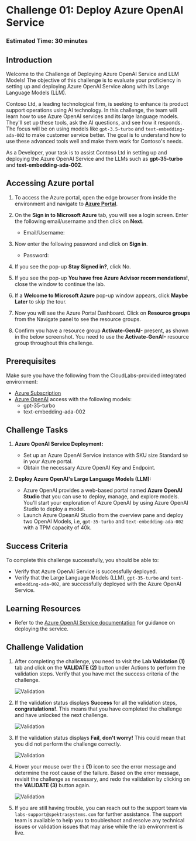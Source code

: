 # Challenge 01: Deploy Azure OpenAI Service

### Estimated Time: 30 minutes

## Introduction

Welcome to the Challenge of Deploying Azure OpenAI Service and LLM Models! The objective of this challenge is to evaluate your proficiency in setting up and deploying Azure OpenAI Service along with its Large Language Models (LLM).

Contoso Ltd, a leading technological firm, is seeking to enhance its product support operations using AI technology. In this challenge, the team will learn how to use Azure OpenAI services and its large language models. They'll set up these tools, ask the AI questions, and see how it responds. The focus will be on using models like `gpt-3.5-turbo` and `text-embedding-ada-002` to make customer service better. The goal is to understand how to use these advanced tools well and make them work for Contoso's needs.

As a Developer, your task is to assist Contoso Ltd in setting up and deploying the Azure OpenAI Service and the LLMs such as **gpt-35-turbo** and **text-embedding-ada-002**. 

## Accessing Azure portal

1. To access the Azure portal, open the edge browser from inside the environment and navigate to **[Azure Portal](https://portal.azure.com)**.

1. On the **Sign in to Microsoft Azure** tab, you will see a login screen. Enter the following email/username and then click on **Next**. 
   * Email/Username: <inject key="AzureAdUserEmail"></inject>
        
1. Now enter the following password and click on **Sign in**.
   * Password: <inject key="AzureAdUserPassword"></inject>
     
1. If you see the pop-up **Stay Signed in?**, click No.

1. If you see the pop-up **You have free Azure Advisor recommendations!**, close the window to continue the lab.

1. If a **Welcome to Microsoft Azure** pop-up window appears, click **Maybe Later** to skip the tour.
   
1. Now you will see the Azure Portal Dashboard. Click on **Resource groups** from the Navigate panel to see the resource groups.
  
1. Confirm you have a resource group **Activate-GenAI-<inject key="Deployment ID"/>** present, as shown in the below screenshot. You need to use the **Activate-GenAI-<inject key="Resource Group Name"/>** resource group throughout this challenge.

## Prerequisites

Make sure you have the following from the CloudLabs-provided integrated environment:
- [Azure Subscription](https://azure.microsoft.com/en-us/free/)
- [Azure OpenAI](https://aka.ms/oai/access) access with the following models:
  - gpt-35-turbo
  - text-embedding-ada-002

## Challenge Tasks

1. **Azure OpenAI Service Deployment:**
   - Set up an Azure OpenAI Service instance with SKU size Standard `S0` in your Azure portal.
   - Obtain the necessary Azure OpenAI Key and Endpoint.

2. **Deploy Azure OpenAI's Large Language Models (LLM):**
   - Azure OpenAI provides a web-based portal named **Azure OpenAI Studio** that you can use to deploy, manage, and explore models. You'll start your exploration of Azure OpenAI by using Azure OpenAI Studio to deploy a model.
   - Launch Azure OpeanAI Studio from the overview pane and deploy two OpenAI Models, i.e, `gpt-35-turbo` and `text-embedding-ada-002` with a TPM capacity of 40k.

## Success Criteria

To complete this challenge successfully, you should be able to:

- Verify that Azure OpenAI Service is successfully deployed.
- Verify that the Large Language Models (LLM), `gpt-35-turbo` and `text-embedding-ada-002`, are successfully deployed with the Azure OpenAI Service.

## Learning Resources

- Refer to the [Azure OpenAI Service documentation](https://learn.microsoft.com/en-us/azure/ai-services/openai/) for guidance on deploying the service.


## Challenge Validation
 
1. After completing the challenge, you need to visit the **Lab Validation (1)** tab and click on the **VALIDATE (2)** button under Actions to perform the validation steps. Verify that you have met the success criteria of the challenge. 
 
    ![](media/validate01.png "Validation")
 
1. If the validation status displays **Success** for all the validation steps, **congratulations!**. This means that you have completed the challenge and have unlocked the next challenge.
 
     ![](media/validate02.png "Validation")

1. If the validation status displays **Fail**, **don't worry!** This could mean that you did not perform the challenge correctly.
 
     ![](media/validate03.png "Validation")
 
1. Hover your mouse over the `i` **(1)** icon to see the error message and determine the root cause of the failure. Based on the error message, revisit the challenge as necessary, and redo the validation by clicking on the **VALIDATE (3)** button again.

   ![](media/validate04.png "Validation")
 
1. If you are still having trouble, you can reach out to the support team via `labs-support@spektrasystems.com` for further assistance. The support team is available to help you to troubleshoot and resolve any technical issues or validation issues that may arise while the lab environment is live.
